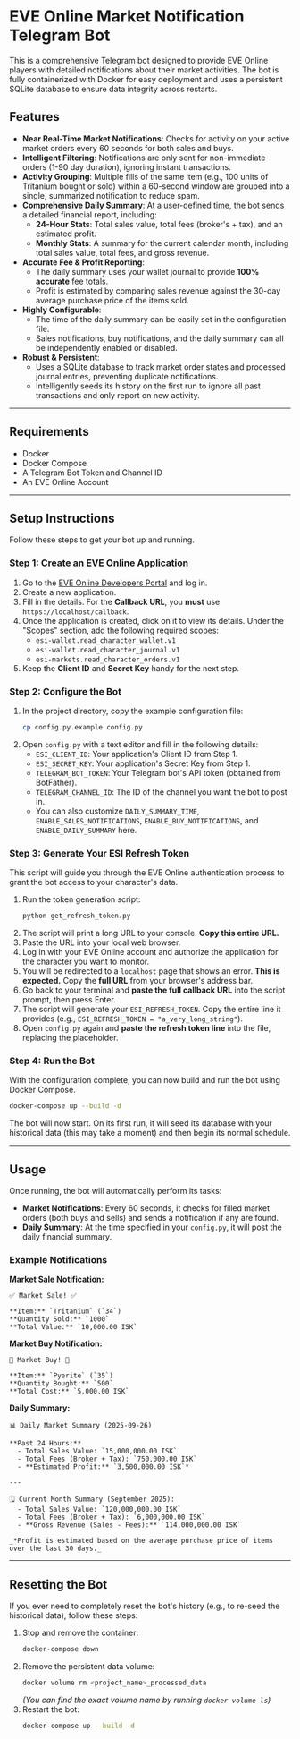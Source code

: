 # EVE Online Market Notification Telegram Bot

This is a comprehensive Telegram bot designed to provide EVE Online players with detailed notifications about their market activities. The bot is fully containerized with Docker for easy deployment and uses a persistent SQLite database to ensure data integrity across restarts.

## Features

- **Near Real-Time Market Notifications**: Checks for activity on your active market orders every 60 seconds for both sales and buys.
- **Intelligent Filtering**: Notifications are only sent for non-immediate orders (1-90 day duration), ignoring instant transactions.
- **Activity Grouping**: Multiple fills of the same item (e.g., 100 units of Tritanium bought or sold) within a 60-second window are grouped into a single, summarized notification to reduce spam.
- **Comprehensive Daily Summary**: At a user-defined time, the bot sends a detailed financial report, including:
  - **24-Hour Stats**: Total sales value, total fees (broker's + tax), and an estimated profit.
  - **Monthly Stats**: A summary for the current calendar month, including total sales value, total fees, and gross revenue.
- **Accurate Fee & Profit Reporting**:
  - The daily summary uses your wallet journal to provide **100% accurate** fee totals.
  - Profit is estimated by comparing sales revenue against the 30-day average purchase price of the items sold.
- **Highly Configurable**:
  - The time of the daily summary can be easily set in the configuration file.
  - Sales notifications, buy notifications, and the daily summary can all be independently enabled or disabled.
- **Robust & Persistent**:
  - Uses a SQLite database to track market order states and processed journal entries, preventing duplicate notifications.
  - Intelligently seeds its history on the first run to ignore all past transactions and only report on new activity.

---

## Requirements

- Docker
- Docker Compose
- A Telegram Bot Token and Channel ID
- An EVE Online Account

---

## Setup Instructions

Follow these steps to get your bot up and running.

### Step 1: Create an EVE Online Application

1.  Go to the [EVE Online Developers Portal](https://developers.eveonline.com/applications) and log in.
2.  Create a new application.
3.  Fill in the details. For the **Callback URL**, you **must** use `https://localhost/callback`.
4.  Once the application is created, click on it to view its details. Under the "Scopes" section, add the following required scopes:
    -   `esi-wallet.read_character_wallet.v1`
    -   `esi-wallet.read_character_journal.v1`
    -   `esi-markets.read_character_orders.v1`
5.  Keep the **Client ID** and **Secret Key** handy for the next step.

### Step 2: Configure the Bot

1.  In the project directory, copy the example configuration file:
    ```bash
    cp config.py.example config.py
    ```
2.  Open `config.py` with a text editor and fill in the following details:
    -   `ESI_CLIENT_ID`: Your application's Client ID from Step 1.
    -   `ESI_SECRET_KEY`: Your application's Secret Key from Step 1.
    -   `TELEGRAM_BOT_TOKEN`: Your Telegram bot's API token (obtained from BotFather).
    -   `TELEGRAM_CHANNEL_ID`: The ID of the channel you want the bot to post in.
    -   You can also customize `DAILY_SUMMARY_TIME`, `ENABLE_SALES_NOTIFICATIONS`, `ENABLE_BUY_NOTIFICATIONS`, and `ENABLE_DAILY_SUMMARY` here.

### Step 3: Generate Your ESI Refresh Token

This script will guide you through the EVE Online authentication process to grant the bot access to your character's data.

1.  Run the token generation script:
    ```bash
    python get_refresh_token.py
    ```
2.  The script will print a long URL to your console. **Copy this entire URL.**
3.  Paste the URL into your local web browser.
4.  Log in with your EVE Online account and authorize the application for the character you want to monitor.
5.  You will be redirected to a `localhost` page that shows an error. **This is expected.** Copy the **full URL** from your browser's address bar.
6.  Go back to your terminal and **paste the full callback URL** into the script prompt, then press Enter.
7.  The script will generate your `ESI_REFRESH_TOKEN`. Copy the entire line it provides (e.g., `ESI_REFRESH_TOKEN = "a_very_long_string"`).
8.  Open `config.py` again and **paste the refresh token line** into the file, replacing the placeholder.

### Step 4: Run the Bot

With the configuration complete, you can now build and run the bot using Docker Compose.

```bash
docker-compose up --build -d
```

The bot will now start. On its first run, it will seed its database with your historical data (this may take a moment) and then begin its normal schedule.

---

## Usage

Once running, the bot will automatically perform its tasks:
- **Market Notifications**: Every 60 seconds, it checks for filled market orders (both buys and sells) and sends a notification if any are found.
- **Daily Summary**: At the time specified in your `config.py`, it will post the daily financial summary.

### Example Notifications

**Market Sale Notification:**
```
✅ Market Sale! ✅

**Item:** `Tritanium` (`34`)
**Quantity Sold:** `1000`
**Total Value:** `10,000.00 ISK`
```

**Market Buy Notification:**
```
🛒 Market Buy! 🛒

**Item:** `Pyerite` (`35`)
**Quantity Bought:** `500`
**Total Cost:** `5,000.00 ISK`
```

**Daily Summary:**
```
📊 Daily Market Summary (2025-09-26)

**Past 24 Hours:**
  - Total Sales Value: `15,000,000.00 ISK`
  - Total Fees (Broker + Tax): `750,000.00 ISK`
  - **Estimated Profit:** `3,500,000.00 ISK`*

---

🗓️ Current Month Summary (September 2025):
  - Total Sales Value: `120,000,000.00 ISK`
  - Total Fees (Broker + Tax): `6,000,000.00 ISK`
  - **Gross Revenue (Sales - Fees):** `114,000,000.00 ISK`

_*Profit is estimated based on the average purchase price of items over the last 30 days._
```

---

## Resetting the Bot

If you ever need to completely reset the bot's history (e.g., to re-seed the historical data), follow these steps:

1.  Stop and remove the container:
    ```bash
    docker-compose down
    ```
2.  Remove the persistent data volume:
    ```bash
    docker volume rm <project_name>_processed_data
    ```
    *(You can find the exact volume name by running `docker volume ls`)*
3.  Restart the bot:
    ```bash
    docker-compose up --build -d
    ```